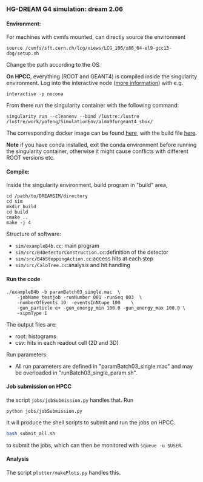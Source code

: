 ### HG-DREAM G4 simulation: dream 2.06

#### Environment:

For machines with cvmfs mounted, can directly source the environment
```
source /cvmfs/sft.cern.ch/lcg/views/LCG_106/x86_64-el9-gcc13-dbg/setup.sh
```
Change the path according to the OS.

**On HPCC**, everything (ROOT and GEANT4) is compiled inside the singularity environment. Log into the interactive node ([more information](https://www.depts.ttu.edu/hpcc/userguides/Job_User_Guide.pdf)) with e.g.

```
interactive -p nocona
```
From there run the singularity container with the following command:
```
singularity run --cleanenv --bind /lustre:/lustre /lustre/work/yofeng/SimulationEnv/alma9forgeant4_sbox/
```
The corresponding docker image can be found [here](https://hub.docker.com/repository/docker/yongbinfeng/alma9geant/general), with the build file [here](https://github.com/TTU-HEP/SimulationEnv).

**Note** if you have conda installed, exit the conda environment before running the singularity container, otherwise it might cause conflicts with different ROOT versions etc.


#### Compile:

Inside the singularity environment, build program in "build" area,
```
cd /path/to/DREAMSIM/directory
cd sim
mkdir build
cd build
cmake ..
make -j 4
```

Structure of software:

- `sim/exampleB4b.cc`: main program
- `sim/src/B4DetectorConstruction.cc`:definition of the detector
- `sim/src/B4bSteppingAction.cc`:access hits at each step
- `sim/src/CaloTree.cc`:analysis and hit handling

#### Run the code

```
./exampleB4b -b paramBatch03_single.mac  \
    -jobName testjob -runNumber 001 -runSeq 003  \
    -numberOfEvents 10  -eventsInNtupe 100    \
    -gun_particle e+ -gun_energy_min 100.0 -gun_energy_max 100.0 \
    -sipmType 1
```

The output files are:
- root: histograms
- csv: hits in each readout cell (2D and 3D)

Run parameters: 
- All run parameters are defined in "paramBatch03_single.mac" and
may be overloaded in "runBatch03_single_param.sh".

#### Job submission on HPCC
the script `jobs/jobSubmission.py` handles that. Run
```
python jobs/jobSubmission.py
```
It will produce the shell scripts to submit and run the jobs on HPCC.
```sh
bash submit_all.sh
```
to submit the jobs, which can then be monitored with `squeue -u $USER`.

#### Analysis

The script `plotter/makePlots.py` handles this.